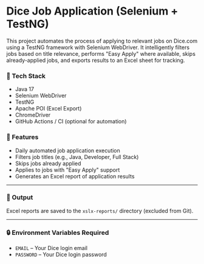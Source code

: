 # Dice Job Application (Selenium + TestNG)

This project automates the process of applying to relevant jobs on Dice.com using a TestNG framework with Selenium WebDriver. It intelligently filters jobs based on title relevance, performs "Easy Apply" where available, skips already-applied jobs, and exports results to an Excel sheet for tracking.

### 🔧 Tech Stack
- Java 17
- Selenium WebDriver
- TestNG
- Apache POI (Excel Export)
- ChromeDriver
- GitHub Actions / CI (optional for automation)

### 🚀 Features
- Daily automated job application execution
- Filters job titles (e.g., Java, Developer, Full Stack)
- Skips jobs already applied
- Applies to jobs with "Easy Apply" support
- Generates an Excel report of application results

---

### 📁 Output
Excel reports are saved to the `xslx-reports/` directory (excluded from Git).

---

### 🔒 Environment Variables Required
- `EMAIL` – Your Dice login email
- `PASSWORD` – Your Dice login password
